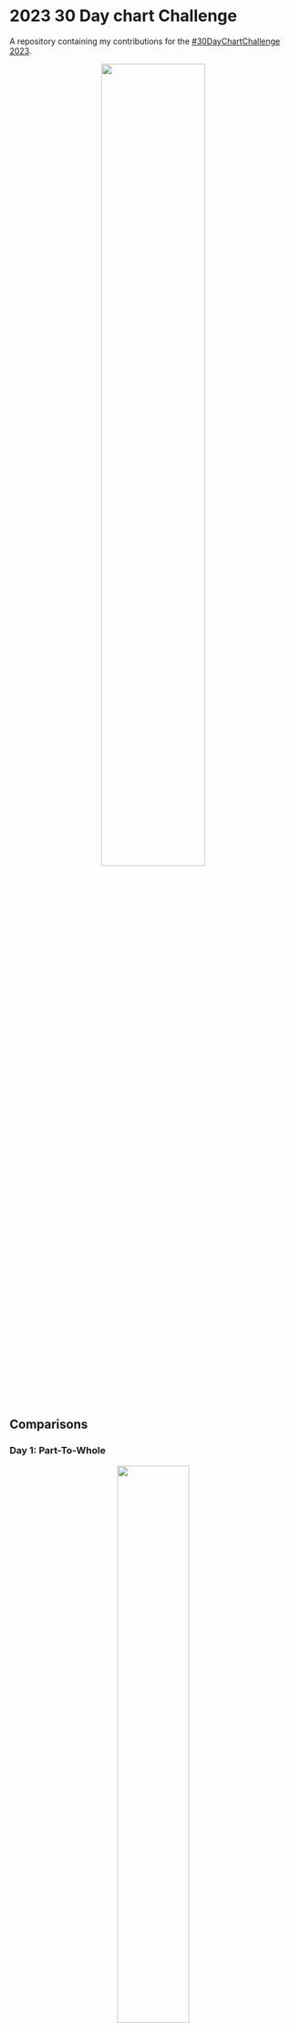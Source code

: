# 2023 30 Day chart Challenge

A repository containing my contributions for the [#30DayChartChallenge 2023](https://30daychartchallenge.org/).

<p align="center">
<img src="prompts.png?raw=true" width=60%>
</p>

## Comparisons

### Day 1: Part-To-Whole
<p align="center">
  <img src="charts/01_partTowhole.png?raw=true" width=50%>
</p>

### Day 2: Waffle
<p align="center">
  <img src="charts/02_waffle.png?raw=true" width=50%>
</p>

### Day 3: Fauna and Flora
<p align="center">
  <img src="charts/03_faunaflora.png?raw=true" width=50%>
</p>

### Day 4: Historical
<p align="center">
  <img src="charts/04_historical.png?raw=true" width=50%>
</p>

### Day 5: Slope
<p align="center">
  <img src="charts/05_slope.png?raw=true" width=50%>
</p>

### Day 6: Data Day-OWID
<p align="center">
  <img src="charts/06_owid.png?raw=true" width=50%>
</p>

## Distributions

### Day 7: Hazards
<p align="center">
  <img src="charts/07_hazards.png?raw=true" width=50%>
</p>

### Day 8: Humans
<p align="center">
  <img src="charts/08_humans.png?raw=true" width=50%>
</p>

### Day 9: High Low
<p align="center">
  <img src="charts/09_highlow.png?raw=true" width=50%>
</p>


### Day 11: Circular
<p align="center">
<img src="charts/11_circular.png?raw=true" width="50%">
</p>

### Day 12: Theme-BBC
<p align="center">
<img src="charts/12_BBC.png?raw=true" width="50%">
</p>

### Day 13: Pop Culture
<p align="center">
<img src="charts/13_popculture.png?raw=true" width="50%">
</p>

### Day 14: New Tool
<p align="center">
<img src="charts/14_newtool.png?raw=true" width="50%">
</p>

## Timeseries

## Uncertainties
###Day 25: Global Change
<p align="center">
<img src="charts/25_globalchange.png?raw=true" width="50%">
</p>

